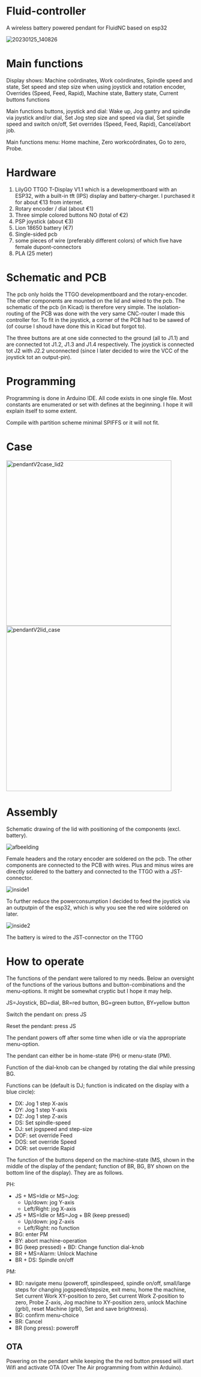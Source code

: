 # Fluid-controller
A wireless battery powered pendant for FluidNC based on esp32

![20230125_140826](https://user-images.githubusercontent.com/20277013/214572050-37decb40-87fa-4ef0-94c6-3ae00d252642.jpg)


# Main functions
Display shows: 
Machine coördinates, Work coördinates, Spindle speed and state, Set speed and step size when using joystick and rotation encoder, Overrides (Speed, Feed, Rapid),	Machine state, Battery state, Current buttons functions

Main functions buttons, joystick and dial: 
Wake up, Jog gantry and spindle via joystick and/or dial, Set Jog step size and speed via dial, Set spindle speed and switch on/off,	Set overrides (Speed, Feed, Rapid),	Cancel/abort job.

Main functions menu: 
Home machine, Zero workcoördinates, Go to zero, Probe.

# Hardware
1. LilyGO TTGO T-Display V1.1 which is a developmentboard with an ESP32, with a built-in tft (IPS) display and battery-charger. I purchased it for about €13 from internet.
2. Rotary encoder / dial (about €1)
3. Three simple colored buttons NO (total of €2)
4. PSP joystick (about €3)
5. Lion 18650 battery (€7)
6. Single-sided pcb
7. some pieces of wire (preferably different colors) of which five have female dupont-connectors
8. PLA (25 meter)

# Schematic and PCB

The pcb only holds the TTGO developmentboard and the rotary-encoder. The other components are mounted on the lid and wired to the pcb. The schematic of the pcb (in Kicad) is therefore very simple. The isolation-routing of the PCB was done with the very same CNC-router I made this controller for. To fit in the joystick, a corner of the PCB had to be sawed of (of course I shoud have done this in Kicad but forgot to).

The three buttons are at one side connected to the ground (all to J1.1) and are connected tot J1.2, J1.3 and J1.4 respectively.
The joystick is connected tot J2 with J2.2 unconnected (since I later decided to wire the VCC of the joystick tot an output-pin).

# Programming

Programming is done in Arduino IDE. All code exists in one single file. Most constants are enumerated or set with defines at the beginning. I hope it will explain itself to some extent.

Compile with partition scheme minimal SPIFFS or it will not fit.

# Case

<img width="440" alt="pendantV2case_lid2" src="https://user-images.githubusercontent.com/20277013/214568520-32bf0ae3-2ae2-4814-8294-004ee3288210.png">
<img width="440" alt="pendantV2lid_case" src="https://user-images.githubusercontent.com/20277013/214570138-59b09fc4-4332-4c2e-8d71-3366ad1cf684.png">

# Assembly

Schematic drawing of the lid with positioning of the components (excl. battery).

![afbeelding](https://user-images.githubusercontent.com/20277013/214533466-feb4534e-7402-42ab-9b6a-d86a29457133.png)

Female headers and the rotary encoder are soldered on the pcb. The other components are connected to the PCB with wires. Plus and minus wires are directly soldered to the battery and connected to the TTGO with a JST-connector.

![inside1](https://user-images.githubusercontent.com/20277013/214524701-8da7550d-7ca5-4af7-9b36-db64cc68cfa0.jpg)

To further reduce the powerconsumption I decided to feed the joystick via an outputpin of the esp32, which is why you see the red wire soldered on later.

![inside2](https://user-images.githubusercontent.com/20277013/214524742-b8a347a4-dc82-47c2-a12c-f6e3894d6a2d.jpg)

The battery is wired to the JST-connector on the TTGO

# How to operate

The functions of the pendant were tailored to my needs. Below an oversight of the functions of the various buttons and button-combinations and the menu-options. It might be somewhat cryptic but I hope it may help.

JS=Joystick, BD=dial, BR=red button, BG=green button, BY=yellow button

Switch the pendant on: press JS

Reset the pendant: press JS

The pendant powers off after some time when idle or via the appropriate menu-option.


The pendant can either be in home-state (PH) or menu-state (PM).

Function of the dial-knob can be changed by rotating the dial while pressing BG.

Functions can be (default is DJ; function is indicated on the display with a blue circle):
- DX: Jog 1 step X-axis
- DY: Jog 1 step Y-axis
-	DZ: Jog 1 step Z-axis
-	DS: Set spindle-speed
-	DJ: set jogspeed and step-size
-	DOF: set override Feed
-	DOS: set override Speed
-	DOR: set override Rapid

The function of the buttons depend on the machine-state (MS, shown in the middle of the display of the pendant; function of BR, BG, BY shown on the bottom line of the display). They are as follows.

PH:
  -	JS + MS=Idle or MS=Jog:
    -	Up/down: jog Y-axis
    -	Left/Right: jog X-axis
  -	JS + MS=Idle or MS=Jog + BR (keep pressed)
    -	Up/down: jog Z-axis
    -	Left/Right: no function
  -	BG: enter PM
  -	BY: abort machine-operation
  -	BG (keep pressed) + BD: Change function dial-knob
  -	BR + MS=Alarm: Unlock Machine
  -	BR + DS: Spindle on/off

PM:
  -	BD: navigate menu (poweroff, spindlespeed, spindle on/off, small/large steps for changing jogspeed/stepsize, exit menu, home the machine, Set current Work XY-position to zero, Set current Work Z-position to zero, Probe Z-axis, Jog machine to XY-position zero, unlock Machine (grbl), reset Machine (grbl), Set and save brightness).
  -	BG: confirm menu-choice
  -	BR: Cancel
  -	BR (long press): poweroff

## OTA
Powering on the pendant while keeping the the red button pressed will start Wifi and activate OTA (Over The Air programming from within Arduino).
